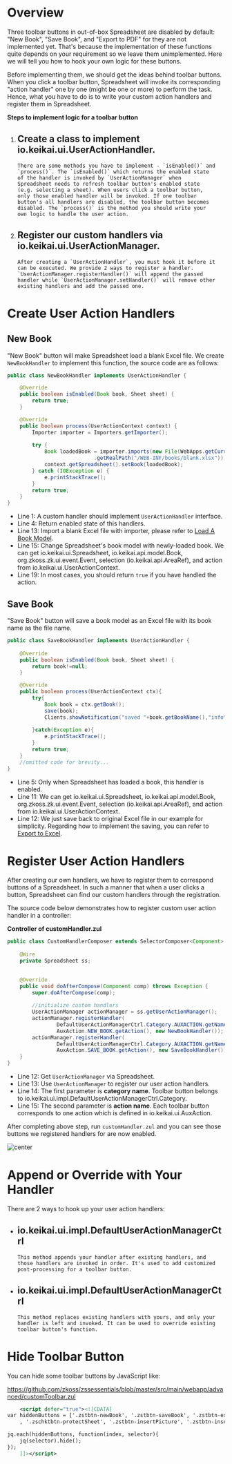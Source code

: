 # Overview

Three toolbar buttons in out-of-box Spreadsheet are disabled by default:
"New Book", "Save Book", and "Export to PDF" for they are not
implemented yet. That's because the implementation of these functions
quite depends on your requirement so we leave them unimplemented. Here
we will tell you how to hook your own logic for these buttons.

Before implementing them, we should get the ideas behind toolbar
buttons. When you click a toolbar button, Spreadsheet will invoke its
corresponding "action handler" one by one (might be one or more) to
perform the task. Hence, what you have to do is to write your custom
action handlers and register them in Spreadsheet.

**Steps to implement logic for a toolbar button**

1.  Create a class to implement
    <javadoc directory="keikai">io.keikai.ui.UserActionHandler</javadoc>.
      -   
        There are some methods you have to implement - `isEnabled()` and
        `process()`. The `isEnabled()` which returns the enabled state
        of the handler is invoked by `UserActionManager` when
        Spreadsheet needs to refresh toolbar button's enabled state
        (e.g. selecting a sheet). When users click a toolbar button,
        only those enabled handler will be invoked. If one toolbar
        button's all handlers are disabled, the toolbar button becomes
        disabled. The `process()` is the method you should write your
        own logic to handle the user action.
2.  Register our custom handlers via
    <javadoc directory="keikai">io.keikai.ui.UserActionManager</javadoc>.
      -   
        After creating a `UserActionHandler`, you must hook it before it
        can be executed. We provide 2 ways to register a handler.
        `UserActionManager.registerHandler()` will append the passed
        handler while `UserActionManager.setHandler()` will remove other
        existing handlers and add the passed one.

# Create User Action Handlers

## New Book

"New Book" button will make Spreadsheet load a blank Excel file. We
create `NewBookHandler` to implement this function, the source code are
as follows:

``` java
public class NewBookHandler implements UserActionHandler {

    @Override
    public boolean isEnabled(Book book, Sheet sheet) {
        return true;
    }

    @Override
    public boolean process(UserActionContext context) {
        Importer importer = Importers.getImporter();
        
        try {
            Book loadedBook = importer.imports(new File(WebApps.getCurrent()
                            .getRealPath("/WEB-INF/books/blank.xlsx")), "blank.xlsx");
            context.getSpreadsheet().setBook(loadedBook);
        } catch (IOException e) {
            e.printStackTrace();
        }
        return true;
    }
}
```

  - Line 1: A custom handler should implement `UserActionHandler`
    interface.
  - Line 4: Return enabled state of this handlers.
  - Line 13: Import a blank Excel file with importer, please refer to [
    Load A Book
    Model](ZK_Spreadsheet_Essentials/Working_with_Spreadsheet/Spreadsheet_Data_Model#Load_A_Book_Model "wikilink").
  - Line 15: Change Spreadsheet's book model with newly-loaded book. We
    can get
    <javadoc directory="keikai">io.keikai.ui.Spreadsheet</javadoc>,
    <javadoc directory="keikai">io.keikai.api.model.Book</javadoc>,
    <javadoc >org.zkoss.zk.ui.event.Event</javadoc>, selection
    (<javadoc directory="keikai">io.keikai.api.AreaRef</javadoc>), and
    action from
    <javadoc directory="keikai">io.keikai.ui.UserActionContext</javadoc>.
  - Line 19: In most cases, you should return `true` if you have handled
    the action.

## Save Book

"Save Book" button will save a book model as an Excel file with its book
name as the file name.

``` java
public class SaveBookHandler implements UserActionHandler {
    
    @Override
    public boolean isEnabled(Book book, Sheet sheet) {
        return book!=null;
    }

    @Override
    public boolean process(UserActionContext ctx){
        try{
            Book book = ctx.getBook();
            save(book);
            Clients.showNotification("saved "+book.getBookName(),"info",null,null,2000,true);
            
        }catch(Exception e){
            e.printStackTrace();
        }
        return true;
    }
    //omitted code for brevity...
}
```

  - Line 5: Only when Spreadsheet has loaded a book, this handler is
    enabled.
  - Line 11: We can get
    <javadoc directory="keikai">io.keikai.ui.Spreadsheet</javadoc>,
    <javadoc directory="keikai">io.keikai.api.model.Book</javadoc>,
    <javadoc >org.zkoss.zk.ui.event.Event</javadoc>, selection
    (<javadoc directory="keikai">io.keikai.api.AreaRef</javadoc>), and
    action from
    <javadoc directory="keikai">io.keikai.ui.UserActionContext</javadoc>.
  - Line 12: We just save back to original Excel file in our example for
    simplicity. Regarding how to implement the saving, you can refer to
    [ Export to
    Excel](ZK_Spreadsheet_Essentials/Working_with_Spreadsheet/Handling_Data_Model/Export_to_Excel "wikilink").

# Register User Action Handlers

After creating our own handlers, we have to register them to correspond
buttons of a Spreadsheet. In such a manner that when a user clicks a
button, Spreadsheet can find our custom handlers through the
registration.

The source code below demonstrates how to register custom user action
handler in a controller:

**Controller of customHandler.zul**

``` java
public class CustomHandlerComposer extends SelectorComposer<Component> {
    
    @Wire
    private Spreadsheet ss;

    
    @Override
    public void doAfterCompose(Component comp) throws Exception {
        super.doAfterCompose(comp);
        
        //initialize custom handlers
        UserActionManager actionManager = ss.getUserActionManager();
        actionManager.registerHandler(
                DefaultUserActionManagerCtrl.Category.AUXACTION.getName(),
                AuxAction.NEW_BOOK.getAction(), new NewBookHandler());
        actionManager.registerHandler(
                DefaultUserActionManagerCtrl.Category.AUXACTION.getName(),
                AuxAction.SAVE_BOOK.getAction(), new SaveBookHandler());
    }
}
```

  - Line 12: Get `UserActionManager` via Spreadsheet.
  - Line 13: Use `UserActionManager` to register our user action
    handlers.
  - Line 14: The first parameter is **category name**. Toolbar button
    belongs to <javadoc directory="keikai" method="AUXACTION" >
    io.keikai.ui.impl.DefaultUserActionManagerCtrl.Category</javadoc>.
  - Line 15: The second parameter is **action name**. Each toolbar
    button corresponds to one action which is defined in
    <javadoc directory="keikai">io.keikai.ui.AuxAction</javadoc>.

After completing above step, run `customHandler.zul` and you can see
those buttons we registered handlers for are now enabled.

![ center](zss-essentials-customHandler.png " center")

# Append or Override with Your Handler

There are 2 ways to hook up your user action handlers:

  - <javadoc directory="keikai" method="registerHandler(java.lang.String, java.lang.String, io.keikai.ui.UserActionHandler)">io.keikai.ui.impl.DefaultUserActionManagerCtrl</javadoc>
      -   
        This method appends your handler after existing handlers, and
        those handlers are invoked in order. It's used to add customized
        post-processing for a toolbar button.

<!-- end list -->

  - <javadoc  directory="keikai" method="setHandler(java.lang.String, java.lang.String, io.keikai.ui.UserActionHandler)">io.keikai.ui.impl.DefaultUserActionManagerCtrl</javadoc>
      -   
        This method replaces existing handlers with yours, and only your
        handler is left and invoked. It can be used to override existing
        toolbar button's function.

# Hide Toolbar Button

You can hide some toolbar buttons by JavaScript like:

<https://github.com/zkoss/zssessentials/blob/master/src/main/webapp/advanced/customToolbar.zul>

``` xml
    <script defer="true"><![CDATA[
var hiddenButtons = ['.zstbtn-newBook', '.zstbtn-saveBook', '.zstbtn-exportPDF', '.zstbtn-sortAndFilter'
    , '.zschktbtn-protectSheet', '.zstbtn-insertPicture', '.zstbtn-insertChart'];

jq.each(hiddenButtons, function(index, selector){
    jq(selector).hide();
});
    ]]></script>
```
